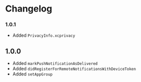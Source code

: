 # Changelog

### 1.0.1

- Added `PrivacyInfo.xcprivacy`

## 1.0.0

- Added `markPushNotificationAsDelivered`
- Added `didRegisterForRemoteNotificationsWithDeviceToken`
- Added `setAppGroup`
